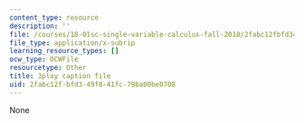 ```yaml
---
content_type: resource
description: ''
file: /courses/18-01sc-single-variable-calculus-fall-2010/2fabc12fbfd349f841fc79ba00be0708_1RLctDS2hUQ.srt
file_type: application/x-subrip
learning_resource_types: []
ocw_type: OCWFile
resourcetype: Other
title: 3play caption file
uid: 2fabc12f-bfd3-49f8-41fc-79ba00be0708
---
```

None

